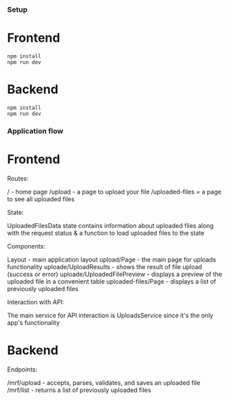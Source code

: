 ### Setup

# Frontend

```
npm install
npm run dev
```

# Backend

```
npm install
npm run dev

```

### Application flow

# Frontend

Routes:

/ - home page
/upload - a page to upload your file
/uploaded-files = a page to see all uploaded files

State:

UploadedFilesData state contains information about uploaded files along with the request status & a function to load uploaded files to the state

Components:

Layout - main application layout
upload/Page - the main page for uploads functionality
uploade/UploadResults - shows the result of file upload (success or error)
uploade/UploadedFilePreview - displays a preview of the uploaded file in a convenient table
uploaded-files/Page - displays a list of previously uploaded files

Interaction with API:

The main service for API interaction is UploadsService since it's the only app's functionality

# Backend

Endpoints:

/mrf/upload - accepts, parses, validates, and saves an uploaded file
/mrf/list - returns a list of previously uploaded files
